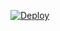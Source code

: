[![Deploy](https://www.herokucdn.com/deploy/button.png)](https://dashboard.heroku.com/new?template=https://github.com/willbehapp/vmeeey) 
